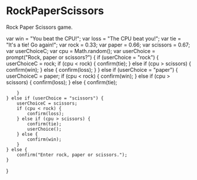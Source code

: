 # RockPaperScissors
Rock Paper Scissors game. 

var win = "You beat the CPU!";
var loss = "The CPU beat you!";
var tie = "It's a tie! Go again!";
var rock = 0.33;
var paper = 0.66;
var scissors = 0.67;
var userChoiceC;
var cpu = Math.random();
var userChoice = prompt("Rock, paper or scissors?") {
    if (userChoice = "rock") {
        userChoiceC = rock;
        if (cpu < rock) {
            confirm(tie);
        } else if (cpu > scissors) {
            confirm(win);
        } else {
            confirm(loss);
        }
    } else if (userChoice = "paper") {
        userChoiceC = paper;
        if (cpu < rock) {
            confirm(win);
        } else if (cpu > scissors) {
            confirm(loss);
        } else {
            confirm(tie);

        }
    } else if (userChoice = "scissors") {
        userChoiceC = scissors;
        if (cpu < rock) {
            confirm(loss);
        } else if (cpu > scissors) {
            confirm(tie);
            userChoice();
        } else {
            confirm(win);
        }
    } else {
        confirm("Enter rock, paper or scissors.");
    }
}
